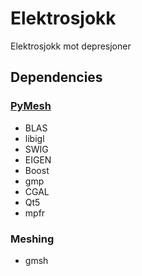 # Elektrosjokk
Elektrosjokk mot depresjoner

## Dependencies 

### [PyMesh](https://github.com/qnzhou/PyMesh)
 - BLAS
 - libigl
 - SWIG
 - EIGEN
 - Boost
 - gmp
 - CGAL
  - Qt5
  - mpfr

### Meshing
 - gmsh
